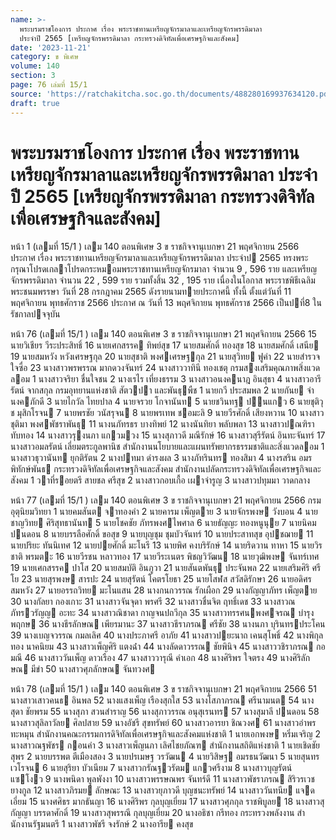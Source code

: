 ```yaml
---
name: >-
  พระบรมราชโองการ ประกาศ เรื่อง พระราชทานเหรียญจักรมาลาและเหรียญจักรพรรดิมาลา
  ประจำปี 2565 [เหรียญจักรพรรดิมาลา กระทรวงดิจิทัลเพื่อเศรษฐกิจและสังคม]
date: '2023-11-21'
category: ข พิเศษ
volume: 140
section: 3
page: 76 เล่มที่ 15/1
source: 'https://ratchakitcha.soc.go.th/documents/488280169937634120.pdf'
draft: true
---
```


# พระบรมราชโองการ ประกาศ เรื่อง พระราชทานเหรียญจักรมาลาและเหรียญจักรพรรดิมาลา ประจำปี 2565 [เหรียญจักรพรรดิมาลา กระทรวงดิจิทัลเพื่อเศรษฐกิจและสังคม]

หน้า 1 (เลมที่ 15/1 ) เลม 140 ตอนพิเศษ 3 ข ราชกิจจานุเบกษา 21 พฤศจิกายน 2566 ประกาศ เรื่อง พระราชทานเหรียญจักรมาลาและเหรียญจักรพรรดิมาลา ประจําป 2565 ทรงพระกรุณาโปรดเกลาโปรดกระหมอมพระราชทานเหรียญจักรมาลา จํานวน 9 , 596 ราย และเหรียญจักรพรรดิมาลา จํานวน 22 , 599 ราย รวมทั้งสิ้น 32 , 195 ราย เนื่องในโอกาส พระราชพิธีเฉลิมพระชนมพรรษา วันที่ 28 กรกฎาคม 2565 ดังรายนามทายประกาศนี้ ทั้งนี้ ตั้งแต่วันที่ 11 พฤศจิกายน พุทธศักราช 2566 ประกาศ ณ วันที่ 13 พฤศจิกายน พุทธศักราช 2566 เป็นปที่8 ในรัชกาลปจจุบัน

หน้า 76 (เลมที่ 15/1 ) เลม 140 ตอนพิเศษ 3 ข ราชกิจจานุเบกษา 21 พฤศจิกายน 2566 15 นายวิเชียร วีระประสิทธิ์ 16 นายเศกสรรค ทิพย์สุข 17 นายสมศักดิ์ ทองสุข 18 นายสมศักดิ์ เสนีย 19 นายสมหวัง หวังเศรษฐกุล 20 นายสุชาติ พงศเศรษฐกุล 21 นายสุวิทย ฟูคํา 22 นายสํารวจ ใจซื่อ 23 นางสาวพรพรรณ มากดวงจันทร์ 24 นางสาววาทินี ทองเชตุ กรมสงเสริมคุณภาพสิ่งแวดลอม 1 นางสาวจริยา ชื่นใจชน 2 นางเรไร เที่ยงธรรม 3 นางสาวอนงคนาฎ อินสุธา 4 นางสาวอารีรัตน์ จากสกุล กรมอุทยานแห่งชาติ สัตวปา และพันธุพืช 1 นายกวี ประสมพล 2 นายกันย จํานงคภักดี 3 นายไกวัล ไทยปาล 4 นายจรวย โกจานันท 5 นายชวินทฐ ปนแกว 6 นายชุติวุช มุสิกโรจน 7 นายพรชัย วนัสรุจน 8 นายพรเทพ ชอมะลิ 9 นายวีรศักดิ์ เสียงหวาน 10 นางสาวชุติมา พงศพัชราพันธุ 11 นางนภัทรธร บางทิพย์ 12 นางนันทิยา พลับพลา 13 นางสาวปณฑิรา ทับทอง 14 นางสาวรุงนภา แกวมวง 15 นางสุภาวดี มณีรักษ์ 16 นางสาวสุรีรัตน์ อินทะจันทร์ 17 นางสาวอมลรัตน์ เลี่ยมตระกูลพานิช สํานักงานนโยบายและแผนทรัพยากรธรรมชาติและสิ่งแวดลอม 1 นางสาวธุวานันท ยุกติรัตน 2 นางปทมา ดํารงผล 3 นางภัทรินทร ทองสิมา 4 นางรสริน อมรพิทักษ์พันธ กระทรวงดิจิทัลเพื่อเศรษฐกิจและสังคม สํานักงานปลัดกระทรวงดิจิทัลเพื่อเศรษฐกิจและสังคม 1 วาที่รอยตรี สายชล ศรีสุข 2 นางสาวกอบเกื้อ เผาจํารูญ 3 นางสาวปทุมมา วาดกลาง

หน้า 77 (เลมที่ 15/1 ) เลม 140 ตอนพิเศษ 3 ข ราชกิจจานุเบกษา 21 พฤศจิกายน 2566 กรมอุตุนิยมวิทยา 1 นายคมสันต จาทองคํา 2 นายคารม เพ็ญตาย 3 นายจักรพงษ วังบอน 4 นายชาญวิทย ศิริสุทธานันท 5 นายโชคชัย ภัทรพงศไพศาล 6 นายธัญญะ ทองหนูนุย 7 นายนิคม ปนดอน 8 นายบรรลือศักดิ์ ขอสุข 9 นายบุญชุม ชุมบัวจันทร์ 10 นายประสาทสุข อุปชฌาย 11 นายปริยะ ทันนิเทศ 12 นายปยศักดิ์ มะโนรี 13 นายพิศ คงบริรักษ์ 14 นายริดวาน ทาหา 15 นายวิรชาติ พรมตะ 16 นายวีรชน หลาวทอง 17 นายวีระเนตร พิชญวิวัฒน 18 นายวุฒิพงษ จันทร์เทศ 19 นายเศกสรรค ปาโส 20 นายสมบัติ อินภูวา 21 นายสันตพันธุ ประจันพล 22 นายเสริมศิริ ศรีโย 23 นายสุรพงษ สารปะ 24 นายสุรัตน์ โคตรโยธา 25 นายโสฬส สวัสดิรักษา 26 นายอดิศร สมหวัง 27 นายอรรถวิทย มะโนแสน 28 นางกนกวรรณ รักเผือก 29 นางกัญญาภัทร เพ็ญตาย 30 นางกัลยา กองเกาะ 31 นางสาวจันจุดา พรศรี 32 นางสาวชื่นจิต ฤทธิ์เดช 33 นางสาวณภัทรวรัญญ อะทะ 34 นางสาวณิชาดา กาญจนปถวีกุล 35 นางสาวทรรศนพงศจรณ บํารุงพฤกษ 36 นางธีรลักษณ เพียรมานะ 37 นางสาวธีราภรณ ศรีชัย 38 นางนภา บุรินทรประโคน 39 นางเบญจวรรณ กมลเลิศ 40 นางประภาศรี อาภัย 41 นางสาวปยะนาถ เคนสุโพธิ์ 42 นางพิกุลทอง นาคนิยม 43 นางสาวเพ็ญศิริ แตงฉ่ํา 44 นางลัดดาวรรณ ชัยพินิจ 45 นางสาววชิราภรณ กอมณี 46 นางสาววันเพ็ญ ดาวเรือง 47 นางสาววารุณี คําเอก 48 นางศิริพร ใจตรง 49 นางศิริลักษณ มีขํา 50 นางสาวศุภลักษณ จันทวงศ

หน้า 78 (เลมที่ 15/1 ) เลม 140 ตอนพิเศษ 3 ข ราชกิจจานุเบกษา 21 พฤศจิกายน 2566 51 นางสาวเสาวคนธ อินพล 52 นางแสงเพ็ญ เรืองสุกใส 53 นางโสภาภรณ ศรีนามนต 54 นางสุดา ชัยพรม 55 นางสุภา สวนสําราญ 56 นางสุภาวรรณ อนุสุเรนทร 57 นางสุมาลี ปนดอน 58 นางสาวสุลิลาวัลย ศิลปสาย 59 นางอัชรี สุขทรัพย์ 60 นางสาวอารยา ชิณวงศ 61 นางสาวอําพร ทะหมุน สํานักงานคณะกรรมการดิจิทัลเพื่อเศรษฐกิจและสังคมแห่งชาติ 1 นายเอกพงษ หริ่มเจริญ 2 นางสาวณฐพัชร กอนคํา 3 นางสาวเพ็ญนภา เลิศไชยภัณฑ สํานักงานสถิติแห่งชาติ 1 นายเชิดชัย สุพร 2 นายบรรพต ตีเมืองสอง 3 นายปรเมษฐ วรวัฒน 4 นายวิสิษฐ อมรธนวัฒนา 5 นายสุนทร เวโรจน 6 นายสุริยา บัวเนียม 7 นางสาวกรัณฐวรัตม แกวศรีงาม 8 นางสาวบุญรัตน์ แซโงว 9 นางพนิดา พูลพังงา 10 นางสาวพรรษณพร จันทร์ดี 11 นางสาวพัชราภรณ สิริวรเวชยางกูล 12 นางสาวภิรมย ลักษณะ 13 นางสาวยุภาวดี บุญชนะทรัพย์ 14 นางสาววันทนีย แจดเอี่ยม 15 นางศศิธร มากธันญา 16 นางศิริพร กุลบุญเยี่ยม 17 นางสาวศุภกุล ราชพิบูลย 18 นางสาวสุกัญญา บรรดาศักดิ์ 19 นางสาวสุพรรณี กุลบุญเยี่ยม 20 นางอธิชา กรีทอง กระทรวงพลังงาน สํานักงานรัฐมนตรี 1 นางสาวพัชรี จงรักษ์ 2 นางอารีย คงสุข
